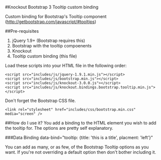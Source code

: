 #Knockout Bootstrap 3 Tooltip custom binding

Custom binding for Bootstrap's Tooltip component (http://getbootstrap.com/javascript/#tooltips)

##Pre-requisites
1. jQuery 1.9+ (Bootstrap requires this)
2. Bootstrap with the tooltip compoenents
3. Knockout
4. Tooltip custom binding (this file)

Load these scripts into your HTML file in the following order:

    <script src="includes/js/jquery-1.9.1.min.js"></script>
    <script src="includes/js/bootstrap.min.js"></script>
    <script src="includes/js/knockout-3.0.0.js"></script>
    <script src="includes/js/knockout.bindings.bootstrap.tooltip.min.js"></script>

Don't forget the Bootstrap CSS file.

    <link rel="stylesheet" href="includes/css/bootstrap.min.css" media="screen" />

##How do I use it?
You add a binding to the HTML element you wish to add the tooltip for.  The options are pretty self explanatory.

###Data Binding
    data-bind="tooltip: {title: 'this is a title', placment: 'left'}"

You can add as many, or as few, of the Bootstrap Tooltip options as you want.  If you're not overriding a default option then don't bother including it.
